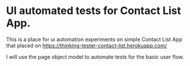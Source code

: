 # UI automated tests for Contact List App.
This is a place for ui automation experiments on simple Contact List App that placed on https://thinking-tester-contact-list.herokuapp.com/

I will use the page object model to automate tests for the basic user flow.